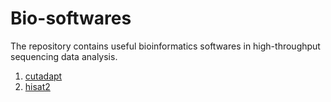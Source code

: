 # Bio-softwares
The repository contains useful bioinformatics softwares in high-throughput sequencing data analysis.

1. [cutadapt](cutadapt)  
2. [hisat2](hisat2)  
